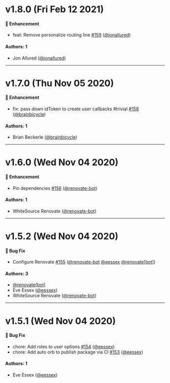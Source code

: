 # v1.8.0 (Fri Feb 12 2021)

#### 🚀  Enhancement

- feat: Remove personalize routing line [#159](https://github.com/artsy/artsy-passport/pull/159) ([@jonallured](https://github.com/jonallured))

#### Authors: 1

- Jon Allured ([@jonallured](https://github.com/jonallured))

---

# v1.7.0 (Thu Nov 05 2020)

#### 🚀  Enhancement

- fix: pass down idToken to create user callbacks #trivial [#158](https://github.com/artsy/artsy-passport/pull/158) ([@brainbicycle](https://github.com/brainbicycle))

#### Authors: 1

- Brian Beckerle ([@brainbicycle](https://github.com/brainbicycle))

---

# v1.6.0 (Wed Nov 04 2020)

#### 🚀  Enhancement

- Pin dependencies [#156](https://github.com/artsy/artsy-passport/pull/156) ([@renovate-bot](https://github.com/renovate-bot))

#### Authors: 1

- WhiteSource Renovate ([@renovate-bot](https://github.com/renovate-bot))

---

# v1.5.2 (Wed Nov 04 2020)

#### 🐛  Bug Fix

- Configure Renovate [#155](https://github.com/artsy/artsy-passport/pull/155) ([@renovate-bot](https://github.com/renovate-bot) [@eessex](https://github.com/eessex) [@renovate[bot]](https://github.com/renovate[bot]))

#### Authors: 3

- [@renovate[bot]](https://github.com/renovate[bot])
- Eve Essex ([@eessex](https://github.com/eessex))
- WhiteSource Renovate ([@renovate-bot](https://github.com/renovate-bot))

---

# v1.5.1 (Wed Nov 04 2020)

#### 🐛  Bug Fix

- chore: Add roles to user options [#154](https://github.com/artsy/artsy-passport/pull/154) ([@eessex](https://github.com/eessex))
- chore: Add auto orb to publish package via CI [#153](https://github.com/artsy/artsy-passport/pull/153) ([@eessex](https://github.com/eessex))

#### Authors: 1

- Eve Essex ([@eessex](https://github.com/eessex))
